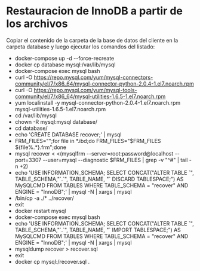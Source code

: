 # Restauracion de InnoDB a partir de los archivos

Copiar el contenido de la carpeta de la base de datos del cliente en la carpeta database y luego ejecutar los comandos del listado:

* docker-compose up -d --force-recreate
* docker cp database mysql:/var/lib/mysql
* docker-compose exec mysql bash
* curl -O https://repo.mysql.com/yum/mysql-connectors-community/el/7/x86_64/mysql-connector-python-2.0.4-1.el7.noarch.rpm
* curl -O https://repo.mysql.com/yum/mysql-tools-community/el/7/x86_64/mysql-utilities-1.6.5-1.el7.noarch.rpm
* yum localinstall -y mysql-connector-python-2.0.4-1.el7.noarch.rpm mysql-utilities-1.6.5-1.el7.noarch.rpm
* cd /var/lib/mysql
* chown -R mysql:mysql database/
* cd database/
* echo 'CREATE DATABASE recover;' | mysql
* FRM_FILES="";for file in \*.ibd;do FRM_FILES="$FRM_FILES ${file%.\*}.frm";done
* mysql recover < <(mysqlfrm --server=root:password@localhost --port=3307 --user=mysql --diagnostic $FRM_FILES | grep -v "^#" | tail -n +2)
* echo 'USE INFORMATION_SCHEMA; SELECT CONCAT("ALTER TABLE \`", TABLE_SCHEMA,"\`.\`", TABLE_NAME, "\` DISCARD TABLESPACE;") AS MySQLCMD FROM TABLES WHERE TABLE_SCHEMA = "recover" AND ENGINE = "InnoDB";' | mysql -N | xargs | mysql
* /bin/cp -a ./* ../recover/
* exit
* docker restart mysql
* docker-compose exec mysql bash
* echo 'USE INFORMATION_SCHEMA; SELECT CONCAT("ALTER TABLE \`", TABLE_SCHEMA,"\`.\`", TABLE_NAME, "\` IMPORT TABLESPACE;") AS MySQLCMD FROM TABLES WHERE TABLE_SCHEMA = "recover" AND ENGINE = "InnoDB";' | mysql -N | xargs | mysql
* mysqldump recover > recover.sql
* exit 
* docker cp mysql:/recover.sql .